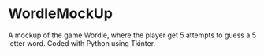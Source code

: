 # WordleMockUp
A mockup of the game Wordle, where the player get 5 attempts to guess a 5 letter word. Coded with Python using Tkinter.
